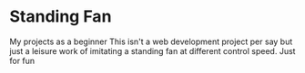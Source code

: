 # Standing Fan
 My projects as a beginner
This isn't a web development project per say but just a leisure work of imitating a standing fan at different control speed.
Just for fun
